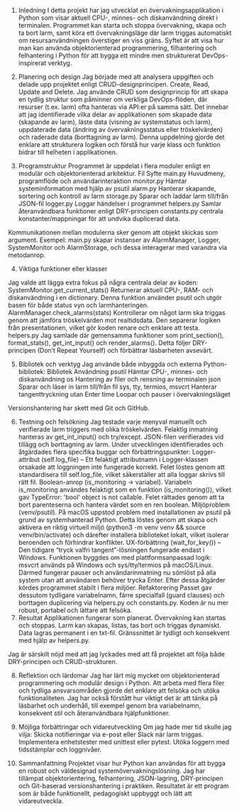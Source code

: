 
1. Inledning
I detta projekt har jag utvecklat en övervakningsapplikation i Python som visar aktuell CPU-, minnes- och diskanvändning direkt i terminalen.
Programmet kan starta och stoppa övervakning, skapa och ta bort larm, samt köra ett övervakningsläge där larm triggas automatiskt om resursanvändningen överstiger en viss gräns. Syftet är att visa hur man kan använda objektorienterad programmering, filhantering och felhantering i Python för att bygga ett mindre men strukturerat DevOps-inspirerat verktyg.

2. Planering och design
Jag började med att analysera uppgiften och delade upp projektet enligt CRUD-designprincipen. Create, Read, Update and Delete. Jag använde CRUD som designprincip för att skapa en tydlig struktur som påminner om verkliga DevOps-flöden, där resurser (t.ex. larm) ofta hanteras via API:er på samma sätt.
Det innebar att jag identifierade vilka delar av applikationen som skapade data (skapande av larm), läste data (visning av systemstatus och larm), uppdaterade data (ändring av övervakningsstatus eller tröskelvärden) och raderade data (borttagning av larm). 
Denna uppdelning gjorde det enklare att strukturera logiken och förstå hur varje klass och funktion bidrar till helheten i applikationen.


3. Programstruktur
Programmet är uppdelat i flera moduler enligt en modulär och objektorienterad arkitektur.
Fil
Syfte
main.py
Huvudmeny, programflöde och användarinteraktion
monitor.py
Hämtar systeminformation med hjälp av psutil
alarm.py
Hanterar skapande, sortering och kontroll av larm
storage.py
Sparar och laddar larm till/från JSON-fil
logger.py
Loggar händelser i programmet
helpers.py
Samlar återanvändbara funktioner enligt DRY-principen
constants.py
centrala konstanter/mappningar för att undvika duplicerad data.


Kommunikationen mellan modulerna sker genom att objekt skickas som argument.
Exempel: main.py skapar instanser av AlarmManager, Logger, SystemMonitor och AlarmStorage, och dessa interagerar med varandra via metodanrop.


4. Viktiga funktioner eller klasser

Jag valde att lägga extra fokus på några centrala delar av koden:
SystemMonitor.get_current_stats()
Returnerar aktuell CPU-, RAM- och diskanvändning i en dictionary. Denna funktion använder psutil och utgör basen för både status vyn och larmhanteringen.
AlarmManager.check_alarms(stats)
Kontrollerar om något larm ska triggas genom att jämföra tröskelvärden mot realtidsdata. Den separerar logiken från presentationen, vilket gör koden renare och enklare att testa.
helpers.py
Jag samlade där gemensamma funktioner som print_section(), format_stats(), get_int_input() och render_alarms().
Detta följer DRY-principen (Don’t Repeat Yourself) och förbättrar läsbarheten avsevärt.

5. Bibliotek och verktyg
Jag använde både inbyggda och externa Python-bibliotek:
Bibliotek
Användning
psutil
Hämtar CPU-, minnes- och diskanvändning
os
Hantering av filer och rensning av terminalen
json
Sparar och läser in larm till/från fil
sys, tty, termios, msvcrt
Hanterar tangenttryckning utan Enter
time
Loopar och pauser i övervakningsläget

Versionshantering har skett med Git och GitHub.

6. Testning och felsökning
Jag testade varje menyval manuellt och verifierade larm triggers med olika tröskelvärden. Felaktig inmatning hanteras av get_int_input() och try/except. JSON-filen verifierades vid tillägg och borttagning av larm. Under utvecklingen identifierades och åtgärdades flera specifika buggar och förbättringspunkter:
Logger-attribut (self.log_file) – Ett felaktigt attributnamn i Logger-klassen orsakade att loggningen inte fungerade korrekt. Felet löstes genom att standardisera till self.log_file, vilket säkerställer att alla loggar skrivs till rätt fil.
Boolean-anrop (is_monitoring → variabel). Variabeln is_monitoring användes felaktigt som en funktion (is_monitoring()), vilket gav TypeError: 'bool' object is not callable. Felet rättades genom att ta bort parenteserna och hantera värdet som en ren boolean.
Miljöproblem (venv/psutil). På macOS uppstod problem med installationen av psutil på grund av systemhanterad Python. Detta löstes genom att skapa och aktivera en riktig virtuell miljö (python3 -m venv venv && source venv/bin/activate) och därefter installera biblioteket lokalt, vilket isolerar beroenden och förhindrar konflikter.
UX-förbättring (wait_for_key()) – Den tidigare “tryck valfri tangent”-lösningen fungerade endast i Windows. Funktionen byggdes om med plattformsanpassad logik: msvcrt används på Windows och sys/tty/termios på macOS/Linux. Därmed fungerar pauser och användarinmatning nu sömlöst på alla system utan att användaren behöver trycka Enter.
Efter dessa åtgärder kördes programmet stabilt i flera miljöer. Refaktorering Passet gav dessutom tydligare variabelnamn, färre specialfall (guard clauses) och borttagen duplicering via helpers.py och constants.py. Koden är nu mer robust, portabel och lättare att felsöka.
7. Resultat
Applikationen fungerar som planerat.
Övervakning kan startas och stoppas.
Larm kan skapas, listas, tas bort och triggas dynamiskt.
Data lagras permanent i en txt-fil.
Gränssnittet är tydligt och konsekvent med hjälp av helpers.py.


Jag är särskilt nöjd med att jag lyckades med att få projektet att följa både DRY-principen och CRUD-strukturen.

8. Reflektion och lärdomar
Jag har lärt mig mycket om objektorienterad programmering och modulär design i Python.
Att arbeta med flera filer och tydliga ansvarsområden gjorde det enklare att felsöka och utöka funktionaliteten.
Jag har också förstått hur viktigt det är att tänka på läsbarhet och underhåll, till exempel genom bra variabelnamn, konsekvent stil och återanvändbara hjälpfunktioner.

9. Möjliga förbättringar och vidareutveckling
Om jag hade mer tid skulle jag vilja:
Skicka notifieringar via e-post eller Slack när larm triggas.
Implementera enhetstester med unittest eller pytest.
Utöka loggern med tidsstämplar och loggnivåer.



10. Sammanfattning
Projektet visar hur Python kan användas för att bygga en robust och väldesignad systemövervakningslösning.
Jag har tillämpat objektorientering, felhantering, JSON-lagring, DRY-principen och Git-baserad versionshantering i praktiken.
Resultatet är ett program som är både funktionellt, pedagogiskt uppbyggt och lätt att vidareutveckla.

